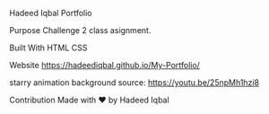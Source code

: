 Hadeed Iqbal Portfolio

Purpose
Challenge 2 class asignment.

Built With
HTML
CSS

Website
https://hadeediqbal.github.io/My-Portfolio/

starry animation background source:
https://youtu.be/25npMh1hzi8


Contribution
Made with ❤️ by Hadeed Iqbal

